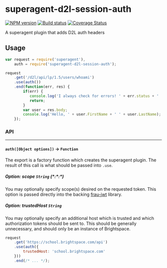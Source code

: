 # superagent-d2l-session-auth

[![NPM version][npm-image]][npm-url]
[![Build status][ci-image]][ci-url]
[![Coverage Status][coverage-image]][coverage-url]

A superagent plugin that adds D2L auth headers

## Usage

```js
var request = require('superagent'),
    auth = require('superagent-d2l-session-auth');

request
    .get('/d2l/api/lp/1.5/users/whoami')
    .use(auth())
    .end(function(err, res) {
        if(err) {
           console.log('I always check for errors! ' + err.status + ' ' + err.response);
           return;
        }
        var user = res.body;
        console.log('Hello, ' + user.FirstName + ' ' + user.LastName);
    });
```


### API

---

#### `auth([Object options])` -> `Function`

The export is a factory function which creates the superagent plugin. The
result of this call is what should be passed into `.use`.

##### Option: scope `String` _(\*:\*\:*)_

You may optionally specify scope(s) desired on the requested token. This option
is passed directly into the backing [frau-jwt][frau-jwt] library.

##### Option: trustedHost `String`

You may optionally specify an additional host which is trusted and which
authorization tokens should be sent to. This should be generally unnecessary,
and should only be an instance of Brightspace.

```js
request
	.get('https://school.brightspace.com/api')
	.use(auth({
		trustedHost: 'school.brightspace.com'
	}))
	.end(/* ... */);
```


[npm-url]: https://npmjs.org/package/superagent-d2l-session-auth
[npm-image]: https://badge.fury.io/js/superagent-d2l-session-auth.png
[ci-image]: https://travis-ci.org/Brightspace/superagent-d2l-session-auth.svg?branch=master
[ci-url]: https://travis-ci.org/Brightspace/superagent-d2l-session-auth
[coverage-image]: https://img.shields.io/coveralls/Brightspace/superagent-d2l-session-auth.svg
[coverage-url]: https://coveralls.io/r/Brightspace/superagent-d2l-session-auth?branch=master

[frau-jwt]: https://github.com/Brightspace/frau-jwt
